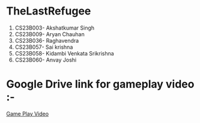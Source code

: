 # TheLastRefugee
1) CS23B003- Akshatkumar Singh
2) CS23B009- Aryan Chauhan
3) CS23B036- Raghavendra
4) CS23B057- Sai krishna
5) CS23B058- Kidambi Venkata Srikrishna
6) CS23B060- Anvay Joshi

# Google Drive link for gameplay video :-
[Game Play Video](https://drive.google.com/file/d/1vYG40JCu-MUyMzdg8C1IQ5JbHPK-NT4H/view?usp=sharing) 
